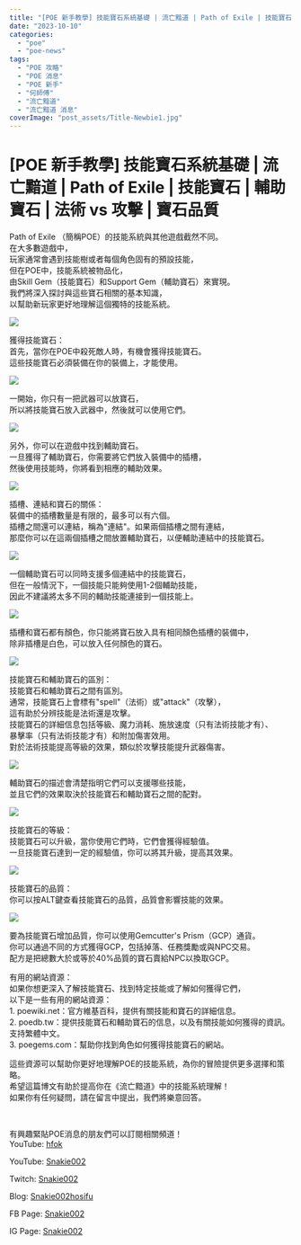 ```yaml
---
title: "[POE 新手教學] 技能寶石系統基礎 | 流亡黯道 | Path of Exile | 技能寶石 | 輔助寶石 | 法術 vs 攻擊 | 寶石品質"
date: "2023-10-10"
categories: 
  - "poe"
  - "poe-news"
tags: 
  - "POE 攻略"
  - "POE 消息"
  - "POE 新手"
  - "何師傅"
  - "流亡黯道"
  - "流亡黯道 消息"
coverImage: "post_assets/Title-Newbie1.jpg"
---
```


# \[POE 新手教學\] 技能寶石系統基礎 | 流亡黯道 | Path of Exile | 技能寶石 | 輔助寶石 | 法術 vs 攻擊 | 寶石品質

  
Path of Exile （簡稱POE）的技能系統與其他遊戲截然不同。  
在大多數遊戲中，  
玩家通常會遇到技能樹或者每個角色固有的預設技能，  
但在POE中，技能系統被物品化，  
由Skill Gem（技能寶石）和Support Gem（輔助寶石）來實現。  
我們將深入探討與這些寶石相關的基本知識，  
以幫助新玩家更好地理解這個獨特的技能系統。  

  
![](post_assets/1-1024x576.jpg)  

  
獲得技能寶石：  
首先，當你在POE中殺死敵人時，有機會獲得技能寶石。  
這些技能寶石必須裝備在你的裝備上，才能使用。  

  
![](post_assets/2-1024x576.jpg)  

  
一開始，你只有一把武器可以放寶石，  
所以將技能寶石放入武器中，然後就可以使用它們。  

  
![](post_assets/3-1024x576.jpg)  

  
另外，你可以在遊戲中找到輔助寶石。  
一旦獲得了輔助寶石，你需要將它們放入裝備中的插槽，  
然後使用技能時，你將看到相應的輔助效果。  

  
![](post_assets/4-1024x576.jpg)  

  
插槽、連結和寶石的關係：  
裝備中的插槽數量是有限的，最多可以有六個。  
插槽之間還可以連結，稱為"連結"。如果兩個插槽之間有連結，  
那麼你可以在這兩個插槽之間放置輔助寶石，以便輔助連結中的技能寶石。  

  
![](post_assets/5-1024x576.jpg)  

  
一個輔助寶石可以同時支援多個連結中的技能寶石，  
但在一般情況下，一個技能只能夠使用1-2個輔助技能，  
因此不建議將太多不同的輔助技能連接到一個技能上。  

  
![](post_assets/6-1024x576.jpg)  

  
插槽和寶石都有顏色，你只能將寶石放入具有相同顏色插槽的裝備中，  
除非插槽是白色，可以放入任何顏色的寶石。  

  
![](post_assets/7-1024x576.jpg)  

  
技能寶石和輔助寶石的區別：  
技能寶石和輔助寶石之間有區別。  
通常，技能寶石上會標有"spell"（法術）或"attack"（攻擊），  
這有助於分辨技能是法術還是攻擊。  
技能寶石的詳細信息包括等級、魔力消耗、施放速度（只有法術技能才有）、  
暴擊率（只有法術技能才有）和附加傷害效用。  
對於法術技能提高等級的效果，類似於攻擊技能提升武器傷害。  

  
![](post_assets/8-1024x576.jpg)  

  
輔助寶石的描述會清楚指明它們可以支援哪些技能，  
並且它們的效果取決於技能寶石和輔助寶石之間的配對。  

  
![](post_assets/9-1024x576.jpg)  

  
技能寶石的等級：  
技能寶石可以升級，當你使用它們時，它們會獲得經驗值。  
一旦技能寶石達到一定的經驗值，你可以將其升級，提高其效果。  

  
![](post_assets/10-1024x576.jpg)  

  
技能寶石的品質：  
你可以按ALT鍵查看技能寶石的品質，品質會影響技能的效果。  

  
![](post_assets/11.png)  

  
要為技能寶石增加品質，你可以使用Gemcutter's Prism（GCP）通貨。  
你可以通過不同的方式獲得GCP，包括掉落、任務獎勵或與NPC交易。  
配方是把總數大於或等於40%品質的寶石賣給NPC以換取GCP。  

  
有用的網站資源：  
如果你想更深入了解技能寶石、找到特定技能或了解如何獲得它們，  
以下是一些有用的網站資源：  
1\. poewiki.net：官方維基百科，提供有關技能和寶石的詳細信息。  
2\. poedb.tw：提供技能寶石和輔助寶石的信息，以及有關技能如何獲得的資訊。支持繁體中文。  
3\. poegems.com：幫助你找到角色如何獲得技能寶石的網站。  

  
這些資源可以幫助你更好地理解POE的技能系統，為你的冒險提供更多選擇和策略。  
希望這篇博文有助於提高你在《流亡黯道》中的技能系統理解！  
如果你有任何疑問，請在留言中提出，我們將樂意回答。  

  
   

  
有興趣緊貼POE消息的朋友們可以訂閱相關頻道！  
YouTube: [hfok](https://www.youtube.com/channel/UC2m4uqcEr8pIxkO6odaDHjw/)  

  
  

  
  
YouTube: [Snakie002](https://www.youtube.com/c/Snakie002/)  

  
Twitch: [Snakie002](https://www.twitch.tv/snakie002/)  

  
Blog: [Snakie002hosifu](https://snakie002hosifu.blog/)  

  
FB Page: [Snakie002](https://www.facebook.com/Snakie002/)  

  
IG Page: [Snakie002](https://www.instagram.com/snakie002/)
